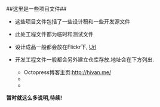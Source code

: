 ##这里是一些项目文件##

* 这些项目文件包括了一些设计稿和一些开发源文件

* 此处工程文件都为临时和测试文件

* 设计成品一般都会放在Flickr下, [Url](http://www.flickr.com/photos/ivandoo/collections/72157604162558406/)

* 开发工程文件一般都会另外建立仓库存放.地址会在下方列出.

    * Octopress博客主页:http://hivan.me/
    * 
    * 

**暂时就这么多说明,待续!**